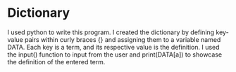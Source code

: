 # Dictionary
I used python to write this program. I created the dictionary by defining key-value pairs within curly braces {} and assigning them to a variable named DATA. Each key is a term, and its respective value is the definition. I used the input() function to input from the user and print(DATA[a]) to showcase the definition of the entered term.  
